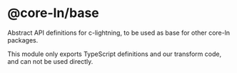 # @core-ln/base

Abstract API definitions for c-lightning, to be used as base for other core-ln packages.

This module only exports TypeScript definitions and our transform code,
and can not be used directly.

